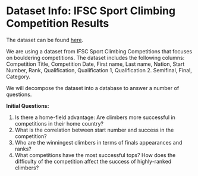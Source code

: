 # Dataset Info: IFSC Sport Climbing Competition Results

The dataset can be found [here](https://www.kaggle.com/datasets/brkurzawa/ifsc-sport-climbing-competition-results).

We are using a dataset from IFSC Sport Climbing Competitions that focuses on bouldering competitions. 
The dataset includes the following columns: Competition Title,	Competition Date,	First name,	Last name, Nation,
Start Number,	Rank, Qualification, Qualification 1, Qualification 2. Semifinal, Final, Category. 

We will decompose the dataset into a database to answer a number of questions.

**Initial Questions:**
1. Is there a home-field advantage: Are climbers more successful in competitions in their home country?
2. What is the correlation between start number and success in the competition?
3. Who are the winningest climbers in terms of finals appearances and ranks?
4. What competitions have the most successful tops? How does the difficulty of the competition affect the success of highly-ranked climbers?
